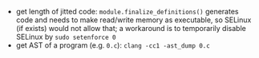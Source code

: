 - get length of jitted code: `module.finalize_definitions()` generates code and needs to make read/write memory as executable, so SELinux (if exists) would not allow that; a workaround is to temporarily disable SELinux by `sudo setenforce 0`
- get AST of a program (e.g. `0.c`): `clang -cc1 -ast_dump 0.c`